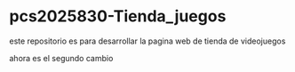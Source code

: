 # pcs2025830-Tienda_juegos
este repositorio es para desarrollar la pagina web de tienda de videojuegos

ahora es el segundo cambio